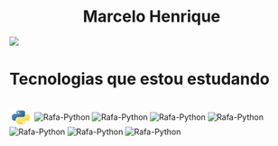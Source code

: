 <h1 align="center"> Marcelo Henrique </h1>
<p>
<img loading="lazy" src="http://img.shields.io/static/v1?label=STATUS&message=APRENDENDO&color=GREEN&style=for-the-badge"/>
</p>

<h1 align="left"> Tecnologias que estou estudando </h1>
<div style="display: inline_block"><br>
  <img align="center" alt="Rafa-Python" height="30" width="40" src="https://raw.githubusercontent.com/devicons/devicon/master/icons/python/python-original.svg">
  <img align="center" alt="Rafa-Python" height="30" width="40" src="https://cdn.jsdelivr.net/gh/devicons/devicon@latest/icons/debian/debian-original.svg" />
  <img align="center" alt="Rafa-Python" height="30" width="40" src="https://cdn.jsdelivr.net/gh/devicons/devicon@latest/icons/java/java-original.svg" />
  <img align="center" alt="Rafa-Python" height="30" width="40" src="https://cdn.jsdelivr.net/gh/devicons/devicon@latest/icons/mysql/mysql-original.svg" />
  <img  align="center" alt="Rafa-Python" height="30" width="40" src="https://cdn.jsdelivr.net/gh/devicons/devicon@latest/icons/angular/angular-original.svg" /> 
  <img align="center" alt="Rafa-Python" height="30" width="40"  src="https://cdn.jsdelivr.net/gh/devicons/devicon@latest/icons/html5/html5-original.svg" />
  <img align="center" alt="Rafa-Python" height="30" width="40"   src="https://cdn.jsdelivr.net/gh/devicons/devicon@latest/icons/css3/css3-plain.svg" />
  <img align="center" alt="Rafa-Python" height="30" width="40"  src="https://cdn.jsdelivr.net/gh/devicons/devicon@latest/icons/vscode/vscode-original.svg" />
</div>
